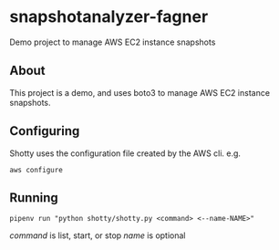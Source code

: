 # snapshotanalyzer-fagner
Demo project to manage AWS EC2 instance snapshots

## About

This project is a demo, and uses boto3 to manage AWS EC2 instance snapshots.

## Configuring

Shotty uses the configuration file created by the AWS cli. e.g.

`aws configure`

## Running

`pipenv run "python shotty/shotty.py <command> <--name-NAME>"`

*command* is list, start, or stop
*name* is optional

